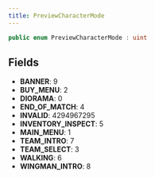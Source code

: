 ```yaml
---
title: PreviewCharacterMode
---
```


```csharp
public enum PreviewCharacterMode : uint
```

## Fields

- **BANNER**: 9
- **BUY_MENU**: 2
- **DIORAMA**: 0
- **END_OF_MATCH**: 4
- **INVALID**: 4294967295
- **INVENTORY_INSPECT**: 5
- **MAIN_MENU**: 1
- **TEAM_INTRO**: 7
- **TEAM_SELECT**: 3
- **WALKING**: 6
- **WINGMAN_INTRO**: 8

